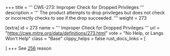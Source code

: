 +++
title = '''
CWE-273: Improper Check for Dropped Privileges
'''
description	= '''
The product attempts to drop privileges but does not check or incorrectly checks to see if the drop succeeded.
'''
weight = 273

[extra]
id = 273
name = '''
Improper Check for Dropped Privileges
'''
url = "https://cwe.mitre.org/data/definitions/273.html"
vote = "No Help, or Langs Won't Help"
class = "Base"
clippy_helps = false
rust_docs_links = [

]
+++
See [256](rust-are-we-secure-yet/cwes/cwe-256) reason
